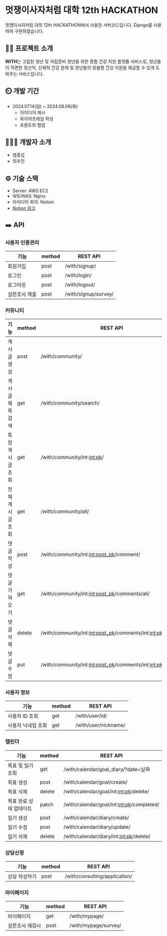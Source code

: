 
# 멋쟁이사자처럼 대학 12th HACKATHON
멋쟁이사자처럼 대학 12th HACKATHON에서 사용한 서버코드입니다. Django를 사용하여 구현하였습니다.


## 👨‍🏫 프로젝트 소개
**WITH**는 고립된 청년 및 자립준비 청년을 위한 종합 건강 지원 플랫폼 서비스로,  청년들이 직면한 정신적, 신체적 건강 문제 및 청년들의 맞춤형 건강 지원을 제공할 수 있게 도와주는 서비스입니다.

## ⏲️ 개발 기간
* 2024.07.14(일) ~ 2024.08.06(화)
    * 아이디어 제시
    * 와이어프레임 작성
    * 프론트와 협업


## 🧑‍🤝‍🧑 개발자 소개
* 염종섭
* 최우진


## ⚙️ 기술 스택
* Server: AWS EC2
* WS/WAS: Nginx
* 아이디어 회의: Notion
* [Notion 링크](https://www.notion.so/5c39c682496f45569c76f5d9950a82c8)


## ✒️ API

### 사용자 인증관리
| 기능         | method | REST API              |
|--------------|--------|-----------------------|
| 회원가입     | post   | /with/signup/         |
| 로그인       | post   | /with/login/          |
| 로그아웃     | post   | /with/logout/         |
| 설문조사 제출 | post   | /with/signup/survey/  |

### 커뮤니티
| 기능                 | method | REST API                                             |
|----------------------|--------|------------------------------------------------------|
| 게시글 생성          | post   | /with/community/                                     |
| 게시글 제목검색      | get    | /with/community/search/                              |
| 특정 게시글 조회     | get    | /with/community/int:<int:pk>/                        |
| 전체 게시글 조회     | get    | /with/community/all/                                 |
| 댓글 작성            | post   | /with/community/int:<int:post_pk>/comment/           |
| 댓글 가져오기        | get    | /with/community/int:<int:post_pk>/comments/all/      |
| 댓글 삭제            | delete | /with/community/int:<int:post_pk>/comments/int:<int:pk>/delete/ |
| 댓글 수정            | put    | /with/community/int:<int:post_pk>/comments/int:<int:pk>/update/ |

### 사용자 정보
| 기능                  | method | REST API                  |
|-----------------------|--------|---------------------------|
| 사용자 ID 조회        | get    | /with/user/id/            |
| 사용자 닉네임 조회    | get    | /with/user/nickname/      |

### 캘린더
| 기능                       | method | REST API                                      |
|----------------------------|--------|-----------------------------------------------|
| 목표 및 일기 조회          | get    | /with/calendar/goal_diary/?date=날짜          |
| 목표 생성                  | post   | /with/calendar/goal/create/                   |
| 목표 삭제                  | delete | /with/calendar/goal/int:<int:pk>/delete/      |
| 목표 완료 상태 업데이트    | patch  | /with/calendar/goal/int:<int:pk>/completed/   |
| 일기 생성                  | post   | /with/calendar/diary/create/                  |
| 일기 수정                  | post   | /with/calendar/diary/update/                  |
| 일기 삭제                  | delete | /with/calendar/diary/int:<int:pk>/delete/     |

### 상담신청
| 기능                | method | REST API           |
|---------------------|--------|--------------------|
| 상담 작성하기       | post   | /with/consulting/application/  |

### 마이페이지
| 기능                | method | REST API           |
|---------------------|--------|--------------------|
| 마이페이지           | get    | /with/mypage/      |
| 설문조사 재검사     | post   | /with/mypage/survey/ |
